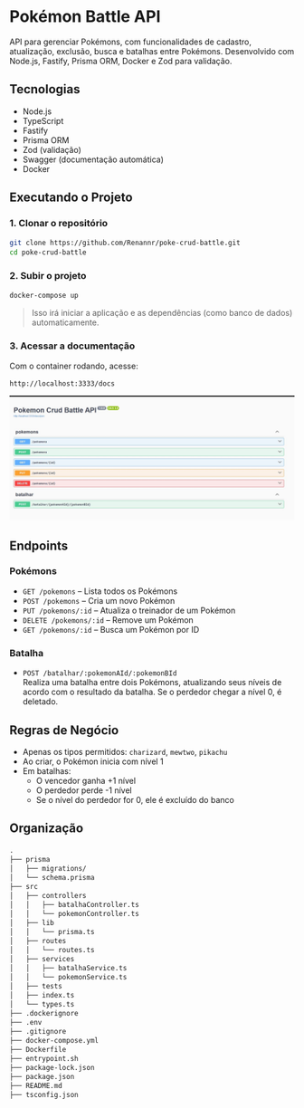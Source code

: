 # Pokémon Battle API

API para gerenciar Pokémons, com funcionalidades de cadastro, atualização, exclusão, busca e batalhas entre Pokémons.
Desenvolvido com Node.js, Fastify, Prisma ORM, Docker e Zod para validação.

## Tecnologias

- Node.js
- TypeScript
- Fastify
- Prisma ORM
- Zod (validação)
- Swagger (documentação automática)
- Docker

## Executando o Projeto

### 1. Clonar o repositório

```bash
git clone https://github.com/Renannr/poke-crud-battle.git
cd poke-crud-battle
```

### 2. Subir o projeto

```bash
docker-compose up
```

> Isso irá iniciar a aplicação e as dependências (como banco de dados) automaticamente.

### 3. Acessar a documentação

Com o container rodando, acesse:

```
http://localhost:3333/docs
```

![Exemplo documentação](docs.JPG)

## Endpoints

### Pokémons

- `GET /pokemons` – Lista todos os Pokémons
- `POST /pokemons` – Cria um novo Pokémon
- `PUT /pokemons/:id` – Atualiza o treinador de um Pokémon
- `DELETE /pokemons/:id` – Remove um Pokémon
- `GET /pokemons/:id` – Busca um Pokémon por ID

### Batalha

- `POST /batalhar/:pokemonAId/:pokemonBId`  
  Realiza uma batalha entre dois Pokémons, atualizando seus níveis de acordo com o resultado da batalha.
  Se o perdedor chegar a nível 0, é deletado.

## Regras de Negócio

- Apenas os tipos permitidos: `charizard`, `mewtwo`, `pikachu`
- Ao criar, o Pokémon inicia com nível 1
- Em batalhas:
  - O vencedor ganha +1 nível
  - O perdedor perde -1 nível
  - Se o nível do perdedor for 0, ele é excluído do banco

## Organização

```
.
├── prisma
│   ├── migrations/
│   └── schema.prisma
├── src
│   ├── controllers
│   │   ├── batalhaController.ts
│   │   └── pokemonController.ts
│   ├── lib
│   │   └── prisma.ts
│   ├── routes
│   │   └── routes.ts
│   ├── services
│   │   ├── batalhaService.ts
│   │   └── pokemonService.ts
│   ├── tests
│   ├── index.ts
│   └── types.ts
├── .dockerignore
├── .env
├── .gitignore
├── docker-compose.yml
├── Dockerfile
├── entrypoint.sh
├── package-lock.json
├── package.json
├── README.md
├── tsconfig.json

```
